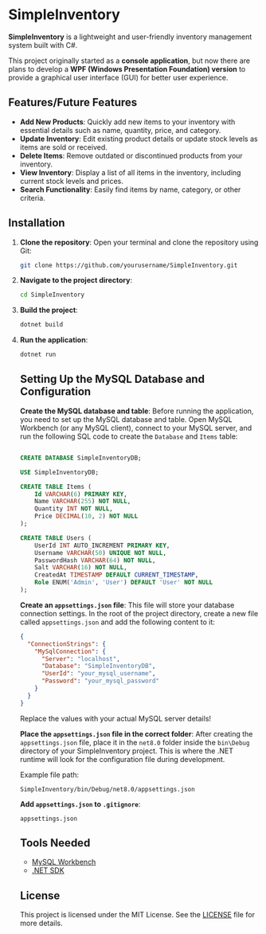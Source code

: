 # SimpleInventory

**SimpleInventory** is a lightweight and user-friendly inventory management system built with C#.

This project originally started as a **console application**, but now there are plans to develop a **WPF (Windows Presentation Foundation) version** to provide a graphical user interface (GUI) for better user experience.

## Features/Future Features

- **Add New Products**: Quickly add new items to your inventory with essential details such as name, quantity, price, and category.
- **Update Inventory**: Edit existing product details or update stock levels as items are sold or received.
- **Delete Items**: Remove outdated or discontinued products from your inventory.
- **View Inventory**: Display a list of all items in the inventory, including current stock levels and prices.
- **Search Functionality**: Easily find items by name, category, or other criteria.

## Installation

1. **Clone the repository**: Open your terminal and clone the repository using Git:

    ```bash
    git clone https://github.com/yourusername/SimpleInventory.git
    ```

2. **Navigate to the project directory**:

    ```bash
    cd SimpleInventory
    ```

3. **Build the project**:

    ```bash
    dotnet build
    ```

4. **Run the application**:

    ```bash
    dotnet run
    ```

    ## Setting Up the MySQL Database and Configuration

    **Create the MySQL database and table**: Before running the application, you need to set up the MySQL database and table. Open MySQL Workbench (or any MySQL client), connect to your MySQL server, and run the following SQL code to create the `Database` and `Items` table:

    ```sql
    
    CREATE DATABASE SimpleInventoryDB;
    
    USE SimpleInventoryDB;
    
    CREATE TABLE Items (
        Id VARCHAR(6) PRIMARY KEY,
        Name VARCHAR(255) NOT NULL,
        Quantity INT NOT NULL,
        Price DECIMAL(10, 2) NOT NULL
    );
    
    CREATE TABLE Users (
        UserId INT AUTO_INCREMENT PRIMARY KEY,
        Username VARCHAR(50) UNIQUE NOT NULL,
        PasswordHash VARCHAR(64) NOT NULL,
        Salt VARCHAR(16) NOT NULL,
        CreatedAt TIMESTAMP DEFAULT CURRENT_TIMESTAMP,
        Role ENUM('Admin', 'User') DEFAULT 'User' NOT NULL
   );
    ```

    **Create an `appsettings.json` file**: This file will store your database connection settings. In the root of the project directory, create a new file called `appsettings.json` and add the following content to it:

    ```json
    {
      "ConnectionStrings": {
        "MySqlConnection": {
          "Server": "localhost",
          "Database": "SimpleInventoryDB",
          "UserId": "your_mysql_username",
          "Password": "your_mysql_password"
        }
      }
    }
    ```

    
    Replace the values with your actual MySQL server details!

    **Place the `appsettings.json` file in the correct folder**: After creating the `appsettings.json` file, place it in the `net8.0` folder inside the `bin\Debug` directory of your SimpleInventory project. This is where the .NET runtime will look for the configuration file during development.

    Example file path:
    ```
    SimpleInventory/bin/Debug/net8.0/appsettings.json
    ```
   
    **Add `appsettings.json` to `.gitignore`**:

    ```
    appsettings.json
    ```




    ## Tools Needed
    - [MySQL Workbench](https://dev.mysql.com/downloads/workbench/)
    - [.NET SDK](https://dotnet.microsoft.com/download)

    
    ## License

   This project is licensed under the MIT License. See the [LICENSE](LICENSE.txt) file for more details.
